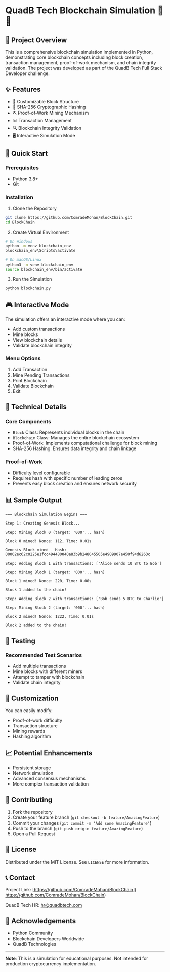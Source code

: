 # QuadB Tech Blockchain Simulation 🔗🧊

## 📘 Project Overview

This is a comprehensive blockchain simulation implemented in Python, demonstrating core blockchain concepts including block creation, transaction management, proof-of-work mechanism, and chain integrity validation. The project was developed as part of the QuadB Tech Full Stack Developer challenge.

## ✨ Features

- 🧱 Customizable Block Structure
- 🔐 SHA-256 Cryptographic Hashing
- ⛏️ Proof-of-Work Mining Mechanism
- 📊 Transaction Management
- 🔍 Blockchain Integrity Validation
- 🖥️ Interactive Simulation Mode

## 🚀 Quick Start

### Prerequisites
- Python 3.8+
- Git

### Installation

1. Clone the Repository
```bash
git clone https://github.com/ComradeMohan/BlockChain.git
cd BlockChain
```

2. Create Virtual Environment
```bash
# On Windows
python -m venv blockchain_env
blockchain_env\Scripts\activate

# On macOS/Linux
python3 -m venv blockchain_env
source blockchain_env/bin/activate
```

3. Run the Simulation
```bash
python blockchain.py
```

## 🎮 Interactive Mode

The simulation offers an interactive mode where you can:
- Add custom transactions
- Mine blocks
- View blockchain details
- Validate blockchain integrity

### Menu Options
1. Add Transaction
2. Mine Pending Transactions
3. Print Blockchain
4. Validate Blockchain
5. Exit

## 🔬 Technical Details

### Core Components
- `Block` Class: Represents individual blocks in the chain
- `Blockchain` Class: Manages the entire blockchain ecosystem
- Proof-of-Work: Implements computational challenge for block mining
- SHA-256 Hashing: Ensures data integrity and chain linkage

### Proof-of-Work
- Difficulty level configurable
- Requires hash with specific number of leading zeros
- Prevents easy block creation and ensures network security

## 📊 Sample Output

```
=== Blockchain Simulation Begins ===

Step 1: Creating Genesis Block...

Step: Mining Block 0 (target: '000'... hash)

Block 0 mined! Nonce: 112, Time: 0.01s

Genesis Block mined - Hash: 00002ec62c0225e1fcc494480040a83b9b248045505e4909907a450f94d6263c

Step: Adding Block 1 with transactions: ['Alice sends 10 BTC to Bob']

Step: Mining Block 1 (target: '000'... hash)

Block 1 mined! Nonce: 220, Time: 0.00s

Block 1 added to the chain!

Step: Adding Block 2 with transactions: ['Bob sends 5 BTC to Charlie']

Step: Mining Block 2 (target: '000'... hash)

Block 2 mined! Nonce: 1222, Time: 0.01s

Block 2 added to the chain!
```

## 🧪 Testing

### Recommended Test Scenarios
- Add multiple transactions
- Mine blocks with different miners
- Attempt to tamper with blockchain
- Validate chain integrity

## 🔧 Customization

You can easily modify:
- Proof-of-work difficulty
- Transaction structure
- Mining rewards
- Hashing algorithm

## 📈 Potential Enhancements
- Persistent storage
- Network simulation
- Advanced consensus mechanisms
- More complex transaction validation

## 🤝 Contributing

1. Fork the repository
2. Create your feature branch (`git checkout -b feature/AmazingFeature`)
3. Commit your changes (`git commit -m 'Add some AmazingFeature'`)
4. Push to the branch (`git push origin feature/AmazingFeature`)
5. Open a Pull Request

## 📜 License

Distributed under the MIT License. See `LICENSE` for more information.

## 📞 Contact

Project Link: [https://github.com/ComradeMohan/BlockChain]( https://github.com/ComradeMohan/BlockChain)

QuadB Tech HR: hr@quadbtech.com

## 🙏 Acknowledgements
- Python Community
- Blockchain Developers Worldwide
- QuadB Technologies

---

**Note**: This is a simulation for educational purposes. Not intended for production cryptocurrency implementation.
